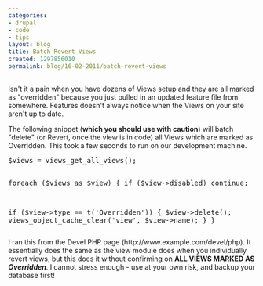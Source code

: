 ```yaml
---
categories:
- drupal
- code
- tips
layout: blog
title: Batch Revert Views
created: 1297856010
permalink: blog/16-02-2011/batch-revert-views
---
```

<p>Isn't it a pain when you have dozens of Views setup and they are all marked as "overridden" because you just pulled in an updated feature file from somewhere. Features doesn't always notice when the Views on your site aren't up to date.</p><p>The following snippet (<strong>which you should use with caution</strong>) will batch "delete" (or Revert, once the view is in code) all Views which are marked as Overridden. This took a few seconds to run on our development machine.</p><p><!--break--></p><div style="clear: right;">
<pre language="php">$views = views_get_all_views();

foreach ($views as $view) {
  if ($view-&gt;disabled) continue;

  if ($view-&gt;type == t('Overridden')) {
    $view-&gt;delete();
    views_object_cache_clear('view', $view-&gt;name);
  }
}
</pre>
</div><p>I ran this from the Devel PHP page (http://www.example.com/devel/php). It essentially does the same as the view module does when you individually revert views, but this does it without confirming on <strong>ALL VIEWS MARKED AS <em>Overridden</em></strong>. I cannot stress enough - use at your own risk, and backup your database first!</p>
